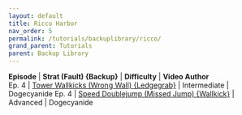 ```yaml
---
layout: default
title: Ricco Harbor
nav_order: 5
permalink: /tutorials/backuplibrary/ricco/
grand_parent: Tutorials
parent: Backup Library
---
```

**Episode** | **Strat (Fault) {Backup}** | **Difficulty** | **Video Author**  
Ep. 4 | [Tower Wallkicks (Wrong Wall) {Ledgegrab}](https://youtu.be/nG9pNCO8zS0) | Intermediate | Dogecyanide
Ep. 4 | [Speed Doublejump (Missed Jump) {Wallkick}](https://youtu.be/15rdJ39vio0) | Advanced | Dogecyanide
